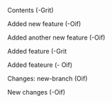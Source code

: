 Contents (-Grit)

Added new feature (-Oif)

Added another new feature (-Oif)

Added feature (-Grit

Added feateure (- Oif)

Changes: new-branch (Oif)

New changes (-Oif)